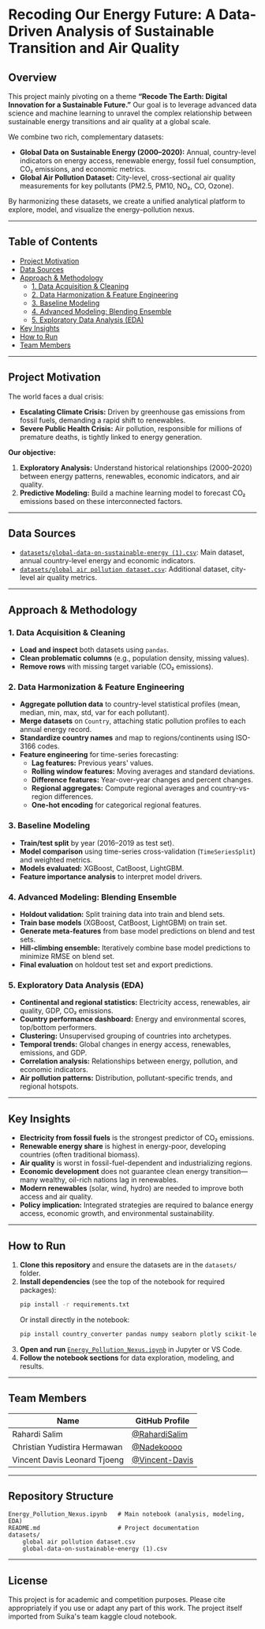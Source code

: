 # Recoding Our Energy Future: A Data-Driven Analysis of Sustainable Transition and Air Quality

## Overview

This project mainly pivoting on a theme **“Recode The Earth: Digital Innovation for a Sustainable Future.”** Our goal is to leverage advanced data science and machine learning to unravel the complex relationship between sustainable energy transitions and air quality at a global scale.

We combine two rich, complementary datasets:
- **Global Data on Sustainable Energy (2000–2020):** Annual, country-level indicators on energy access, renewable energy, fossil fuel consumption, CO₂ emissions, and economic metrics.
- **Global Air Pollution Dataset:** City-level, cross-sectional air quality measurements for key pollutants (PM2.5, PM10, NO₂, CO, Ozone).

By harmonizing these datasets, we create a unified analytical platform to explore, model, and visualize the energy–pollution nexus.

---

## Table of Contents

- [Project Motivation](#project-motivation)
- [Data Sources](#data-sources)
- [Approach & Methodology](#approach--methodology)
  - [1. Data Acquisition & Cleaning](#1-data-acquisition--cleaning)
  - [2. Data Harmonization & Feature Engineering](#2-data-harmonization--feature-engineering)
  - [3. Baseline Modeling](#3-baseline-modeling)
  - [4. Advanced Modeling: Blending Ensemble](#4-advanced-modeling-blending-ensemble)
  - [5. Exploratory Data Analysis (EDA)](#5-exploratory-data-analysis-eda)
- [Key Insights](#key-insights)
- [How to Run](#how-to-run)
- [Team Members](#team-members)

---

## Project Motivation

The world faces a dual crisis:
- **Escalating Climate Crisis:** Driven by greenhouse gas emissions from fossil fuels, demanding a rapid shift to renewables.
- **Severe Public Health Crisis:** Air pollution, responsible for millions of premature deaths, is tightly linked to energy generation.

**Our objective:**  
1. **Exploratory Analysis:** Understand historical relationships (2000–2020) between energy patterns, renewables, economic indicators, and air quality.
2. **Predictive Modeling:** Build a machine learning model to forecast CO₂ emissions based on these interconnected factors.

---

## Data Sources

- [`datasets/global-data-on-sustainable-energy (1).csv`](datasets/global-data-on-sustainable-energy%20(1).csv): Main dataset, annual country-level energy and economic indicators.
- [`datasets/global air pollution dataset.csv`](datasets/global%20air%20pollution%20dataset.csv): Additional dataset, city-level air quality metrics.

---

## Approach & Methodology

### 1. Data Acquisition & Cleaning

- **Load and inspect** both datasets using `pandas`.
- **Clean problematic columns** (e.g., population density, missing values).
- **Remove rows** with missing target variable (CO₂ emissions).

### 2. Data Harmonization & Feature Engineering

- **Aggregate pollution data** to country-level statistical profiles (mean, median, min, max, std, var for each pollutant).
- **Merge datasets** on `Country`, attaching static pollution profiles to each annual energy record.
- **Standardize country names** and map to regions/continents using ISO-3166 codes.
- **Feature engineering** for time-series forecasting:
  - **Lag features:** Previous years' values.
  - **Rolling window features:** Moving averages and standard deviations.
  - **Difference features:** Year-over-year changes and percent changes.
  - **Regional aggregates:** Compute regional averages and country-vs-region differences.
  - **One-hot encoding** for categorical regional features.

### 3. Baseline Modeling

- **Train/test split** by year (2016–2019 as test set).
- **Model comparison** using time-series cross-validation (`TimeSeriesSplit`) and weighted metrics.
- **Models evaluated:** XGBoost, CatBoost, LightGBM.
- **Feature importance analysis** to interpret model drivers.

### 4. Advanced Modeling: Blending Ensemble

- **Holdout validation:** Split training data into train and blend sets.
- **Train base models** (XGBoost, CatBoost, LightGBM) on train set.
- **Generate meta-features** from base model predictions on blend and test sets.
- **Hill-climbing ensemble:** Iteratively combine base model predictions to minimize RMSE on blend set.
- **Final evaluation** on holdout test set and export predictions.

### 5. Exploratory Data Analysis (EDA)

- **Continental and regional statistics:** Electricity access, renewables, air quality, GDP, CO₂ emissions.
- **Country performance dashboard:** Energy and environmental scores, top/bottom performers.
- **Clustering:** Unsupervised grouping of countries into archetypes.
- **Temporal trends:** Global changes in energy access, renewables, emissions, and GDP.
- **Correlation analysis:** Relationships between energy, pollution, and economic indicators.
- **Air pollution patterns:** Distribution, pollutant-specific trends, and regional hotspots.

---

## Key Insights

- **Electricity from fossil fuels** is the strongest predictor of CO₂ emissions.
- **Renewable energy share** is highest in energy-poor, developing countries (often traditional biomass).
- **Air quality** is worst in fossil-fuel-dependent and industrializing regions.
- **Economic development** does not guarantee clean energy transition—many wealthy, oil-rich nations lag in renewables.
- **Modern renewables** (solar, wind, hydro) are needed to improve both access and air quality.
- **Policy implication:** Integrated strategies are required to balance energy access, economic growth, and environmental sustainability.

---

## How to Run

1. **Clone this repository** and ensure the datasets are in the `datasets/` folder.
2. **Install dependencies** (see the top of the notebook for required packages):
    ```sh
    pip install -r requirements.txt
    ```
    Or install directly in the notebook:
    ```python
    pip install country_converter pandas numpy seaborn plotly scikit-learn xgboost lightgbm catboost missingno
    ```
3. **Open and run** [`Energy_Pollution_Nexus.ipynb`](Energy_Pollution_Nexus.ipynb) in Jupyter or VS Code.
4. **Follow the notebook sections** for data exploration, modeling, and results.

---

## Team Members

| Name                              | GitHub Profile                                  |
|------------------------------------|-------------------------------------------------|
| Rahardi Salim                     | [@RahardiSalim](https://github.com/RahardiSalim) |
| Christian Yudistira Hermawan      | [@Nadekoooo](https://github.com/Nadekoooo)       |
| Vincent Davis Leonard Tjoeng      | [@Vincent-Davis](https://github.com/Vincent-Davis) |

---

## Repository Structure

```
Energy_Pollution_Nexus.ipynb   # Main notebook (analysis, modeling, EDA)
README.md                      # Project documentation
datasets/
    global air pollution dataset.csv
    global-data-on-sustainable-energy (1).csv
```

---

## License

This project is for academic and competition purposes. Please cite appropriately if you use or adapt any part of this work. The project itself imported from Suika's team kaggle cloud notebook.
